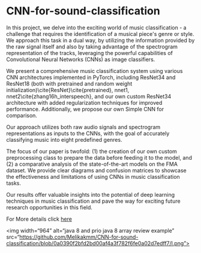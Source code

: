 # CNN-for-sound-classification


In this project, we delve into the exciting world of music classification - a challenge that requires the identification of a musical piece's genre or style. We approach this task in a dual way, by utilizing the information provided by the raw signal itself and also by taking advantage of the spectrogram representation of the tracks, leveraging the powerful capabilities of Convolutional Neural Networks (CNNs) as image classifiers.

We present a comprehensive music classification system using various CNN architectures implemented in PyTorch, including ResNet34 and ResNet18 (both with pretrained and random weight initialization)\cite{ResNet}\cite{pretrained}, nnet1, nnet2\cite{zhang16h_interspeech}, and our own custom ResNet34 architecture with added regularization techniques for improved performance. Additionally, we propose our own Simple CNN for comparison.

Our approach utilizes both raw audio signals and spectrogram representations as inputs to the CNNs, with the goal of accurately classifying music into eight predefined genres.

The focus of our paper is twofold: (1) the creation of our own custom preprocessing class to prepare the data before feeding it to the model, and (2) a comparative analysis of the state-of-the-art models on the FMA dataset. We provide clear diagrams and confusion matrices to showcase the effectiveness and limitations of using CNNs in music classification tasks.

Our results offer valuable insights into the potential of deep learning techniques in music classification and pave the way for exciting future research opportunities in this field.






For More details click [here](https://docs.google.com/spreadsheets/d/1sCCcPoR8EBBya6jRyCnfTytkSTWD2QRgWzJlIAxwu5s/edit#gid=0)

<img width=“964” alt=“java 8 and prio java 8  array review example” src=“https://github.com/Melikakmm/CNN-for-sound-classification/blob/0a0390f2bfd2bd00af4a3f782f6fe0a02d7edff7/l.png”>



